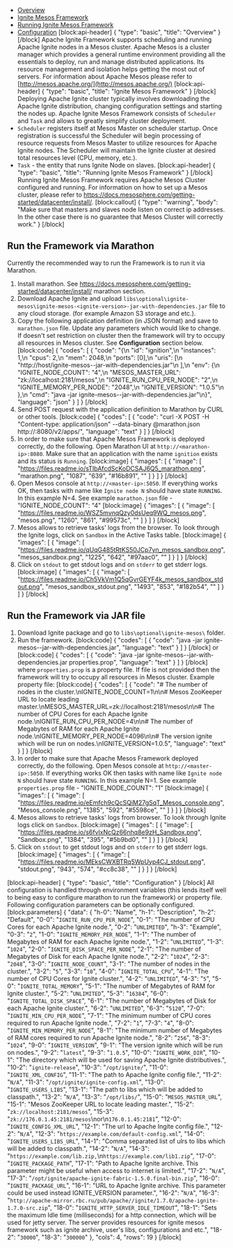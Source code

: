 * [Overview](#overview)
* [Ignite Mesos Framework](#ignite-mesos-framework)
* [Running Ignite Mesos Framework](#running-ignite-mesos-framework)
* [Configuration](#configuration)
[block:api-header]
{
  "type": "basic",
  "title": "Overview"
}
[/block]
Apache Ignite Framework supports scheduling and running Apache Ignite nodes in a Mesos cluster. 
Apache Mesos is a cluster manager which provides a general runtime environment providing all the essentials to deploy, run and manage distributed applications. Its resource management and isolation helps getting the most out of servers.
For information about Apache Mesos please refer to [http://mesos.apache.org/](http://mesos.apache.org/) 
[block:api-header]
{
  "type": "basic",
  "title": "Ignite Mesos Framework"
}
[/block]
Deploying Apache Ignite cluster typically involves downloading the Apache Ignite distribution, changing configuration settings and starting the nodes up. Apache Ignite Mesos Framework consists of  `Scheduler` and `Task` and allows to greatly simplify cluster deployment.
* `Scheduler` registers itself at Mesos Master on scheduler startup. Once registration is successful the Scheduler will begin processing of resource requests from Mesos Master to utilize resources for Apache Ignite nodes. The Scheduler will maintain the Ignite cluster at desired total resources level (CPU, memory, etc.).
* `Task` - the entity that runs Ignite Node on slaves.
[block:api-header]
{
  "type": "basic",
  "title": "Running Ignite Mesos Framework"
}
[/block]
Running Ignite Mesos Framework requires Apache Mesos Cluster configured and running. For information on how to set up a Mesos cluster, please refer to https://docs.mesosphere.com/getting-started/datacenter/install/.
[block:callout]
{
  "type": "warning",
  "body": "Make sure that masters and slaves node listen on correct ip addresses. In the other case there is no guarantee that Mesos Cluster will correctly work."
}
[/block]
## **Run the Framework via Marathon** 

Currently the recommended way to run the Framework is to run it via Marathon.

1. Install marathon. See https://docs.mesosphere.com/getting-started/datacenter/install/ marathon section.
2. Download Apache Ignite and upload `libs\optional\ignite-mesos\ignite-mesos-<ignite-version>-jar-with-dependencies.jar` file to any cloud storage. (for example Amazon S3 storage and etc.).
3. Copy the following application definition (in JSON format) and save to `marathon.json` file. Update any parameters which would like to change. If doesn't set restriction on cluster then the framework will try to occupy all resources in Mesos cluster. See **Configuration** section below.
[block:code]
{
  "codes": [
    {
      "code": "{\n  \"id\": \"ignition\",\n  \"instances\": 1,\n  \"cpus\": 2,\n  \"mem\": 2048,\n  \"ports\": [0],\n  \"uris\": [\n    \"http://host/ignite-mesos-<ignite-version>-jar-with-dependencies.jar\"\n  ],\n  \"env\": {\n    \"IGNITE_NODE_COUNT\": \"4\",\n    \"MESOS_MASTER_URL\": \"zk://localhost:2181/mesos\",\n    \"IGNITE_RUN_CPU_PER_NODE\": \"2\",\n    \"IGNITE_MEMORY_PER_NODE\": \"2048\",\n    \"IGNITE_VERSION\": \"1.0.5\"\n  },\n  \"cmd\": \"java -jar ignite-mesos-<ignite-version>-jar-with-dependencies.jar\"\n}",
      "language": "json"
    }
  ]
}
[/block]
3. Send POST request with the application definition to Marathon by CURL or other tools. 
[block:code]
{
  "codes": [
    {
      "code": "curl -X POST -H \"Content-type: application/json\" --data-binary @marathon.json http://<marathon-ip>:8080/v2/apps/",
      "language": "text"
    }
  ]
}
[/block]
4. In order to make sure that Apache Mesos Framework is deployed correctly, do the following. Open Marathon UI  at `http://<marathon-ip>:8080`. Make sure that an application with the name `ignition` exists and its status is `Running`.
[block:image]
{
  "images": [
    {
      "image": [
        "https://files.readme.io/sTIbAfcdScKoDCSAJ6Q5_marathon.png",
        "marathon.png",
        "1087",
        "639",
        "#16b891",
        ""
      ]
    }
  ]
}
[/block]
5. Open Mesos console at `http://<master-ip>:5050`. If everything works OK, then tasks with name like `Ignite node N` should have state `RUNNING`. In this example N=4. See example `marathon.json` file - "IGNITE_NODE_COUNT": "4"
[block:image]
{
  "images": [
    {
      "image": [
        "https://files.readme.io/WSZ5mvnqQzy0dsUeq9WQ_mesos.png",
        "mesos.png",
        "1260",
        "861",
        "#99573c",
        ""
      ]
    }
  ]
}
[/block]
6. Mesos allows to retrieve tasks' logs from the browser. To look through the Ignite logs, click on `Sandbox` in the Active Tasks table.
[block:image]
{
  "images": [
    {
      "image": [
        "https://files.readme.io/qUqG485tRtKS50JCp7yn_mesos_sandbox.png",
        "mesos_sandbox.png",
        "1225",
        "642",
        "#97aac0",
        ""
      ]
    }
  ]
}
[/block]
7. Click on `stdout` to get stdout logs and on `stderr` to get stderr logs.
[block:image]
{
  "images": [
    {
      "image": [
        "https://files.readme.io/Ch5VkVm1Q5qGvrGEYF4k_mesos_sandbox_stdout.png",
        "mesos_sandbox_stdout.png",
        "1493",
        "853",
        "#182b54",
        ""
      ]
    }
  ]
}
[/block]
## **Run the Framework via JAR file**
1. Download Ignite package and go to `libs\optional\ignite-mesos\` folder.
2. Run the framework.
[block:code]
{
  "codes": [
    {
      "code": "java -jar ignite-mesos-<ignite-version>-jar-with-dependencies.jar",
      "language": "text"
    }
  ]
}
[/block]
or
[block:code]
{
  "codes": [
    {
      "code": "java -jar ignite-mesos-<ignite-version>-jar-with-dependencies.jar properties.prop",
      "language": "text"
    }
  ]
}
[/block]
where `properties.prop` is a property file. If file is not provided then the framework will try to occupy all resources in Mesos cluster. Example property file:
[block:code]
{
  "codes": [
    {
      "code": "# The number of nodes in the cluster.\nIGNITE_NODE_COUNT=1\n\n# Mesos ZooKeeper URL to locate leading master.\nMESOS_MASTER_URL=zk://localhost:2181/mesos\n\n# The number of CPU Cores for each Apache Ignite node.\nIGNITE_RUN_CPU_PER_NODE=4\n\n# The number of Megabytes of RAM for each Apache Ignite node.\nIGNITE_MEMORY_PER_NODE=4096\n\n# The version ignite which will be run on nodes.\nIGNITE_VERSION=1.0.5",
      "language": "text"
    }
  ]
}
[/block]
3. In order to make sure that Apache Mesos Framework deployed correctly, do the following. Open Mesos console at `http://<master-ip>:5050`. If everything works OK then tasks with name like `Ignite node N` should have state `RUNNING`. In this example N=1. See example `properties.prop` file - "IGNITE_NODE_COUNT": "1"
[block:image]
{
  "images": [
    {
      "image": [
        "https://files.readme.io/eEmfch9cQcSQiM27gSqT_Mesos_console.png",
        "Mesos_console.png",
        "1385",
        "592",
        "#5598ce",
        ""
      ]
    }
  ]
}
[/block]
4. Mesos allows to retrieve tasks' logs from browser. To look through Ignite logs click on `Sandbox`.
[block:image]
{
  "images": [
    {
      "image": [
        "https://files.readme.io/s6fvlxNcQz66nhq8e9zH_Sandbox.png",
        "Sandbox.png",
        "1384",
        "395",
        "#5b9bd0",
        ""
      ]
    }
  ]
}
[/block]
5. Click on `stdout` to get stdout logs and on `stderr` to get stderr logs.
[block:image]
{
  "images": [
    {
      "image": [
        "https://files.readme.io/MEksCWXBTRq5WpUyp4CJ_stdout.png",
        "stdout.png",
        "943",
        "574",
        "#cc8c38",
        ""
      ]
    }
  ]
}
[/block]

[block:api-header]
{
  "type": "basic",
  "title": "Configuration"
}
[/block]
All configuration is handled through environment variables (this lends itself well to being easy to configure marathon to run the framework) or property file. Following configuration parameters can be optionally configured.
[block:parameters]
{
  "data": {
    "h-0": "Name",
    "h-1": "Description",
    "h-2": "Default",
    "0-0": "`IGNITE_RUN_CPU_PER_NODE`",
    "0-1": "The number of CPU Cores for each Apache Ignite node.",
    "0-2": "`UNLIMITED`",
    "h-3": "Example",
    "0-3": "`2`",
    "1-0": "`IGNITE_MEMORY_PER_NODE`",
    "1-1": "The number of Megabytes of RAM for each Apache Ignite node.",
    "1-2": "`UNLIMITED`",
    "1-3": "`1024`",
    "2-0": "`IGNITE_DISK_SPACE_PER_NODE`",
    "2-1": "The number of Megabytes of Disk for each Apache Ignite node.",
    "2-2": "`1024`",
    "2-3": "`2048`",
    "3-0": "`IGNITE_NODE_COUNT`",
    "3-1": "The number of nodes in the cluster.",
    "3-2": "`5`",
    "3-3": "`10`",
    "4-0": "`IGNITE_TOTAL_CPU`",
    "4-1": "The number of CPU Cores for Ignite cluster.",
    "4-2": "`UNLIMITED`",
    "4-3": "`5`",
    "5-0": "`IGNITE_TOTAL_MEMORY`",
    "5-1": "The number of Megabytes of RAM for Ignite cluster.",
    "5-2": "`UNLIMITED`",
    "5-3": "`16384`",
    "6-0": "`IGNITE_TOTAL_DISK_SPACE`",
    "6-1": "The number of Megabytes of Disk for each Apache Ignite cluster.",
    "6-2": "`UNLIMITED`",
    "6-3": "`5120`",
    "7-0": "`IGNITE_MIN_CPU_PER_NODE`",
    "7-1": "The minimum number of CPU cores required to run Apache Ignite node.",
    "7-2": "`1`",
    "7-3": "`4`",
    "8-0": "`IGNITE_MIN_MEMORY_PER_NODE`",
    "8-1": "The minimum number of Megabytes of RAM cores required to run Apache Ignite node.",
    "8-2": "`256`",
    "8-3": "`1024`",
    "9-0": "`IGNITE_VERSION`",
    "9-1": "The version ignite which will be run on nodes.",
    "9-2": "`latest`",
    "9-3": "`1.0.5`",
    "10-0": "`IGNITE_WORK_DIR`",
    "10-1": "The directory which will be used for saving Apache Ignite distributives.",
    "10-2": "`ignite-release`",
    "10-3": "`/opt/ignite/`",
    "11-0": "`IGNITE_XML_CONFIG`",
    "11-1": "The path to Apache Ignite config file.",
    "11-2": "`N/A`",
    "11-3": "`/opt/ignite/ignite-config.xml`",
    "13-0": "`IGNITE_USERS_LIBS`",
    "13-1": "The path to libs which will be added to classpath.",
    "13-2": "`N/A`",
    "13-3": "`/opt/libs/`",
    "15-0": "`MESOS_MASTER_URL`",
    "15-1": "Mesos ZooKeeper URL to locate leading master.",
    "15-2": "`zk://localhost:2181/mesos`",
    "15-3": "`zk://176.0.1.45:2181/mesos`\nor\n`176.0.1.45:2181`",
    "12-0": "`IGNITE_CONFIG_XML_URL`",
    "12-1": "The url to Apache Ingite config file.",
    "12-2": "`N/A`",
    "12-3": "`https://example.com/default-config.xml`",
    "14-0": "`IGNITE_USERS_LIBS_URL`",
    "14-1": "Comma separated list of ulrs to libs which will be added to classpath.",
    "14-2": "`N/A`",
    "14-3": "`https://example.com/lib.zip,`\n`https://example.com/lib1.zip`",
    "17-0": "`IGNITE_PACKAGE_PATH`",
    "17-1": "Path to Apache Ignite archive. This parameter might be useful when access to internet is limited.",
    "17-2": "`N/A`",
    "17-3": "`/opt/ignite/apache-ignite-fabric-1.5.0.final-bin.zip`",
    "16-0": "`IGNITE_PACKAGE_URL`",
    "16-1": "URL to Apache Ignite archive. This parameter could be used instead IGNITE_VERSION parameter.",
    "16-2": "`N/A`",
    "16-3": "`http://apache-mirror.rbc.ru/pub/apache//ignite/1.7.0/apache-ignite-1.7.0-src.zip`",
    "18-0": "`IGNITE_HTTP_SERVER_IDLE_TIMEOUT`",
    "18-1": "Sets the maximum Idle time (milliseconds) for a http connection, which will be used for jetty  server. The server provides resources for ignite mesos framework such as ignite archive, user's libs, configurations and etc.",
    "18-2": "`30000`",
    "18-3": "`300000`"
  },
  "cols": 4,
  "rows": 19
}
[/block]
